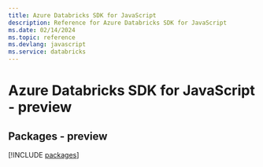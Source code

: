 ```yaml
---
title: Azure Databricks SDK for JavaScript
description: Reference for Azure Databricks SDK for JavaScript
ms.date: 02/14/2024
ms.topic: reference
ms.devlang: javascript
ms.service: databricks
---
```

# Azure Databricks SDK for JavaScript - preview
## Packages - preview
[!INCLUDE [packages](databricks-index.md)]